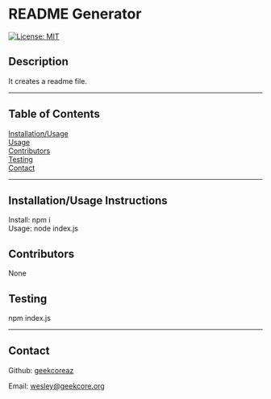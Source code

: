 
# README Generator

[![License: MIT](https://img.shields.io/badge/License-MIT-yellow.svg)](https://opensource.org/licenses/MIT)

## Description
It creates a readme file.

---
## Table of Contents
[Installation/Usage](#Installation/Usage-Instructions)  
[Usage](#Usage-Information)  
[Contributors](#Contributors)  
[Testing](#Testing)  
[Contact](#Contact)  

---
## Installation/Usage Instructions
Install: npm i  
Usage: node index.js  

## Contributors
None

## Testing
npm index.js

---
## Contact

Github: [geekcoreaz](https://github.com/geekcoreaz)

Email: <wesley@geekcore.org>
        